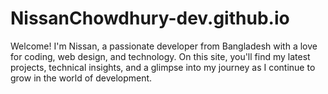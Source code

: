 # NissanChowdhury-dev.github.io
Welcome! I'm Nissan, a passionate developer from Bangladesh with a love for coding, web design, and technology. On this site, you'll find my latest projects, technical insights, and a glimpse into my journey as I continue to grow in the world of development.

